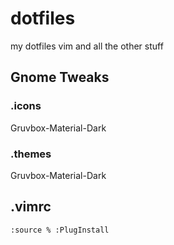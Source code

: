 # dotfiles
my dotfiles vim and all the other stuff

## Gnome Tweaks

### .icons
Gruvbox-Material-Dark

### .themes
Gruvbox-Material-Dark

## .vimrc
`:source %
:PlugInstall`
